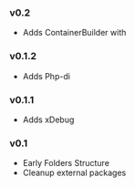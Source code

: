 ### v0.2 ###
* Adds ContainerBuilder with 

### v0.1.2 ###
* Adds Php-di

### v0.1.1 ###
* Adds xDebug

### v0.1 ###
* Early Folders Structure
* Cleanup external packages
